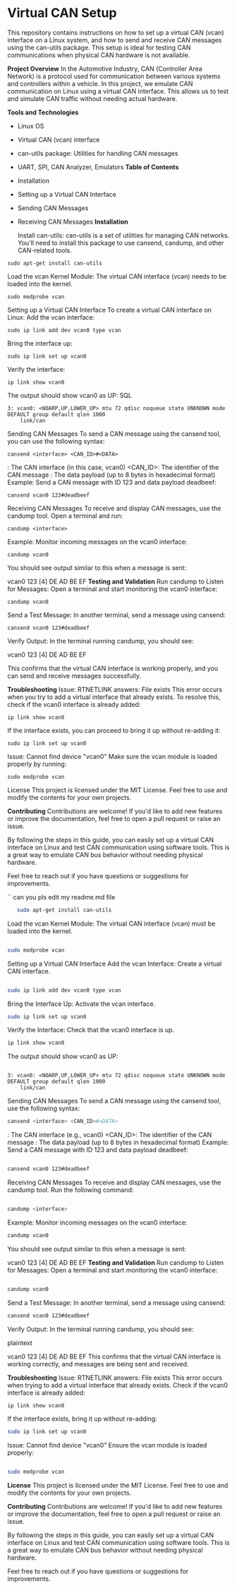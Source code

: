 # **Virtual CAN Setup**
This repository contains instructions on how to set up a virtual CAN (vcan) interface on a Linux system, and how to send and receive CAN messages using the can-utils package. This setup is ideal for testing CAN communications when physical CAN hardware is not available.

**Project Overview**
In the Automotive Industry, CAN (Controller Area Network) is a protocol used for communication between various systems and controllers within a vehicle. In this project, we emulate CAN communication on Linux using a virtual CAN interface. This allows us to test and simulate CAN traffic without needing actual hardware.

**Tools and Technologies**
- Linux OS
- Virtual CAN (vcan) interface
- can-utils package: Utilities for handling CAN messages
- UART, SPI, CAN Analyzer, Emulators
**Table of Contents**
- Installation
- Setting up a Virtual CAN Interface
- Sending CAN Messages
- Receiving CAN Messages
**Installation**

  Install can-utils: can-utils is a set of utilities for managing CAN networks. You'll need to install this package to use cansend, candump, and other CAN-related tools.
```
sudo apt-get install can-utils

```
Load the vcan Kernel Module: The virtual CAN interface (vcan) needs to be loaded into the kernel.

```
sudo modprobe vcan
```
Setting up a Virtual CAN Interface
To create a virtual CAN interface on Linux:
Add the vcan interface:
```
sudo ip link add dev vcan0 type vcan

```
Bring the interface up:
```
sudo ip link set up vcan0
```
Verify the interface:
```
ip link show vcan0
```
The output should show vcan0 as UP:
SQL
```
3: vcan0: <NOARP,UP,LOWER_UP> mtu 72 qdisc noqueue state UNKNOWN mode DEFAULT group default qlen 1000
    link/can
````
Sending CAN Messages
To send a CAN message using the cansend tool, you can use the following syntax:
```
cansend <interface> <CAN_ID>#<DATA>
```
<interface>: The CAN interface (in this case, vcan0)
<CAN_ID>: The identifier of the CAN message
<DATA>: The data payload (up to 8 bytes in hexadecimal format)
Example:
Send a CAN message with ID 123 and data payload deadbeef:
```
cansend vcan0 123#deadbeef

```
Receiving CAN Messages
To receive and display CAN messages, use the candump tool. Open a terminal and run:

```
candump <interface>
```
Example:
Monitor incoming messages on the vcan0 interface:
```
candump vcan0
```
You should see output similar to this when a message is sent:
 
  vcan0  123   [4]  DE AD BE EF
**Testing and Validation**
Run candump to Listen for Messages: Open a terminal and start monitoring the vcan0 interface:
```
candump vcan0
```
Send a Test Message: In another terminal, send a message using cansend:
```
cansend vcan0 123#deadbeef
```
Verify Output: In the terminal running candump, you should see:

vcan0  123   [4]  DE AD BE EF

This confirms that the virtual CAN interface is working properly, and you can send and receive messages successfully.

**Troubleshooting**
Issue: RTNETLINK answers: File exists
This error occurs when you try to add a virtual interface that already exists. To resolve this, check if the vcan0 interface is already added:
```
ip link show vcan0
```
If the interface exists, you can proceed to bring it up without re-adding it:
```
sudo ip link set up vcan0
```
Issue: Cannot find device "vcan0"
Make sure the vcan module is loaded properly by running:
```
sudo modprobe vcan
```
License
This project is licensed under the MIT License. Feel free to use and modify the contents for your own projects.

**Contributing**
Contributions are welcome! If you'd like to add new features or improve the documentation, feel free to open a pull request or raise an issue.

By following the steps in this guide, you can easily set up a virtual CAN interface on Linux and test CAN communication using software tools. This is a great way to emulate CAN bus behavior without needing physical hardware.

Feel free to reach out if you have questions or suggestions for improvements.

`` can you pls edit my readme.md file
```bash
   sudo apt-get install can-utils
```
Load the vcan Kernel Module: The virtual CAN interface (vcan) must be loaded into the kernel.
```bash

sudo modprobe vcan
```
Setting up a Virtual CAN Interface
Add the vcan Interface: Create a virtual CAN interface.

```bash

sudo ip link add dev vcan0 type vcan
```
Bring the Interface Up: Activate the vcan interface.

```bash
sudo ip link set up vcan0
```
Verify the Interface: Check that the vcan0 interface is up.

```bash
ip link show vcan0
```
The output should show vcan0 as UP:

```plaintext

3: vcan0: <NOARP,UP,LOWER_UP> mtu 72 qdisc noqueue state UNKNOWN mode DEFAULT group default qlen 1000
    link/can
```
Sending CAN Messages
To send a CAN message using the cansend tool, use the following syntax:

```bash
cansend <interface> <CAN_ID>#<DATA>
```
<interface>: The CAN interface (e.g., vcan0)
<CAN_ID>: The identifier of the CAN message
<DATA>: The data payload (up to 8 bytes in hexadecimal format)
Example: Send a CAN message with ID 123 and data payload deadbeef:

```bash

cansend vcan0 123#deadbeef
```
Receiving CAN Messages
To receive and display CAN messages, use the candump tool. Run the following command:

```bash

candump <interface>
```
Example: Monitor incoming messages on the vcan0 interface:

```bash
candump vcan0
```
You should see output similar to this when a message is sent:

vcan0  123   [4]  DE AD BE EF
**Testing and Validation** 
Run candump to Listen for Messages: Open a terminal and start monitoring the vcan0 interface:

```bash

candump vcan0
```
Send a Test Message: In another terminal, send a message using cansend:

```bash
cansend vcan0 123#deadbeef
```
Verify Output: In the terminal running candump, you should see:

plaintext

vcan0  123   [4]  DE AD BE EF
This confirms that the virtual CAN interface is working correctly, and messages are being sent and received.

**Troubleshooting** 
Issue: RTNETLINK answers: File exists
This error occurs when trying to add a virtual interface that already exists. Check if the vcan0 interface is already added:

```bash
ip link show vcan0
```
If the interface exists, bring it up without re-adding:

```bash
sudo ip link set up vcan0
```
Issue: Cannot find device "vcan0"
Ensure the vcan module is loaded properly:

```bash

sudo modprobe vcan
```
**License**
This project is licensed under the MIT License. Feel free to use and modify the contents for your own projects.

**Contributing**
Contributions are welcome! If you'd like to add new features or improve the documentation, feel free to open a pull request or raise an issue.

By following the steps in this guide, you can easily set up a virtual CAN interface on Linux and test CAN communication using software tools. This is a great way to emulate CAN bus behavior without needing physical hardware.

Feel free to reach out if you have questions or suggestions for improvements.

